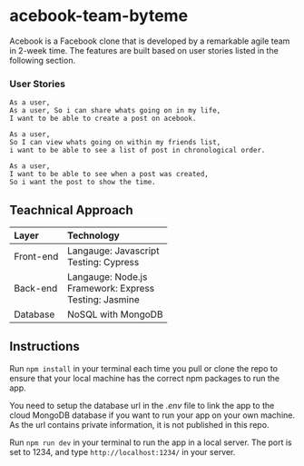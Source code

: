 # acebook-team-byteme

Acebook is a Facebook clone that is developed by a remarkable agile team in 2-week time. The features are built based on user stories listed in the following section.

### User Stories

```
As a user,
As a user, So i can share whats going on in my life,
I want to be able to create a post on acebook.
```

```
As a user,
So I can view whats going on within my friends list,
i want to be able to see a list of post in chronological order.
```

```
As a user,
I want to be able to see when a post was created,
So i want the post to show the time.
```
## Teachnical Approach

|Layer|Technology|
|:----|:----|
|Front-end|Langauge: Javascript<br>Testing: Cypress|
|Back-end|Langauge: Node.js<br>Framework: Express<br>Testing: Jasmine|
|Database|NoSQL with MongoDB|

## Instructions

Run `npm install` in your terminal each time you pull or clone the repo to ensure that your local machine has the correct npm packages to run the app.

You need to setup the database url in the <i>.env </i> file to link the app to the cloud MongoDB database if you want to run your app on your own machine. As the url contains private information, it is not published in this repo.

Run `npm run dev` in your terminal to run the app in a local server. The port is set to 1234, and type `http://localhost:1234/` in your server.
